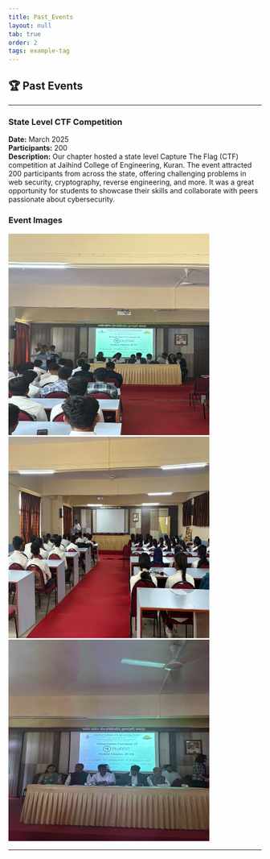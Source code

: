 ```yaml
---
title: Past_Events
layout: null
tab: true
order: 2
tags: example-tag
---
```


## 🏆 Past Events

---

### **State Level CTF Competition**
**Date:** March 2025  
**Participants:** 200  
**Description:** Our chapter hosted a state level Capture The Flag (CTF) competition at Jaihind College of Engineering, Kuran. The event attracted 200 participants from across the state, offering challenging problems in web security, cryptography, reverse engineering, and more. It was a great opportunity for students to showcase their skills and collaborate with peers passionate about cybersecurity.

### Event Images
**<img width = "400" height = "400" src="assets/event01.jpg"/>**
**<img width = "400" height = "400" src="assets/event02.jpg"/>**
**<img width = "400" height = "400" src="assets/event03.jpg"/>**

---
